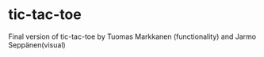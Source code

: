 # tic-tac-toe
Final version of tic-tac-toe by Tuomas Markkanen (functionality) and Jarmo Seppänen(visual)
